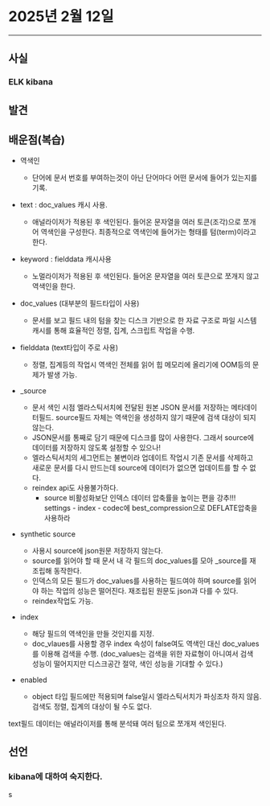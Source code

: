 # 2025년 2월 12일
---
## 사실

### ELK kibana


## 발견

## 배운점(복습)
- 역색인
  - 단어에 문서 번호를 부여하는것이 아닌 단어마다 어떤 문서에 들어가 있는지를 기록.
    
- text : doc_values 캐시 사용.
  - 애널라이저가 적용된 후 색인된다. 들어온 문자열을 여러 토큰(조각)으로 쪼개어 역색인을 구성한다. 최종적으로 역색인에 들어가는 형태를 텀(term)이라고 한다.
- keyword : fielddata 캐시사용
  - 노멀라이저가 적용된 후 색인된다. 들어온 문자열을 여러 토큰으로 쪼개지 않고 역색인을 한다.
 
- doc_values (대부분의 필드타입이 사용)
  - 문서를 보고 필드 내의 텀을 찾는 디스크 기반으로 한 자료 구조로 파일 시스템 캐시를 통해 효율적인 정렬, 집계, 스크립트 작업을 수행.    
- fielddata  (text타입이 주로 사용)
  - 정렬, 집계등의 작업시 역색인 전체를 읽어 힙 메모리에 올리기에 OOM등의 문제가 발생 가능.
 
- _source
  - 문서 색인 시점 엘라스틱서치에 전달된 원본 JSON 문서를 저장하는 메타데이터필드. source필드 자체는 역색인을 생성하지 않기 때문에 검색 대상이 되지 않는다.
  - JSON문서를 통째로 담기 때문에 디스크를 많이 사용한다. 그래서 source에 데이터를 저장하지 않도록 설정할 수 있으나!
  - 엘라스틱서치의 세그먼트는 불변이라 업데이트 작업시 기존 문서를 삭제하고 새로운 문서를 다시 만드는데 source에 데이터가 없으면 업데이트를 할 수 없다.
  - reindex api도 사용불가하다.
    - source 비활성화보단 인덱스 데이터 압축률을 높이는 편을 강추!!! settings - index - codec에 best_compression으로 DEFLATE압축을 사용하라

- synthetic source
  - 사용시 source에 json원문 저장하지 않는다.
  - source를 읽어야 할 때 문서 내 각 필드의 doc_values를 모아 _source를 재조립해 동작한다.
  - 인덱스의 모든 필드가 doc_values를 사용하는 필드여야 하며 source를 읽어야 하는 작업의 성능은 떨어진다. 재조립된 원문도 json과 다를 수 있다.
  - reindex작업도 가능.

- index
  - 해당 필드의 역색인을 만들 것인지를 지정.
  - doc_vlaues를 사용할 경우 index  속성이 false여도 역색인 대신 doc_values를 이용해 검색을 수행. (doc_values는 검색을 위한 자료형이 아니여서 검색 성능이 떨어지지만 디스크공간 절약, 색인 성능을 기대할 수 있다.)

- enabled
  - object 타입 필드에만 적용되며 false일시 엘라스틱서치가 파싱조차 하지 않음. 검색도 정렬, 집계의 대상이 될 수도 없다.

text필드 데이터는 애널라이저를 통해 분석돼 여러 텀으로 쪼개져 색인된다.


  
## 선언


### kibana에 대하여 숙지한다.

s
